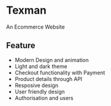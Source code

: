 # Texman

An Ecommerce Website

## Feature

- Modern Design and animation
- Light and dark theme
- Checkout functionality with Payment
- Product details through API
- Resposive design
- User friendly design
- Authorisation and users
